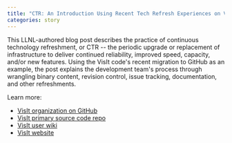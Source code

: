 ```yaml
---
title: "CTR: An Introduction Using Recent Tech Refresh Experiences on VisIt"
categories: story
---
```


This LLNL-authored blog post describes the practice of continuous technology refreshment, or CTR -- the periodic upgrade or replacement of infrastructure to deliver continued reliability, improved speed, capacity, and/or new features. Using the VisIt code's recent migration to GitHub as an example, the post explains the development team's process through wrangling binary content, revision control, issue tracking, documentation, and other refreshments.

Learn more:

- [VisIt organization on GitHub](https://github.com/visit-dav)
- [VisIt primary source code repo](https://github.com/visit-dav/visit)
- [VisIt user wiki](https://www.visitusers.org/index.php?title=Main_Page)
- [VisIt website](https://wci.llnl.gov/simulation/computer-codes/visit)

